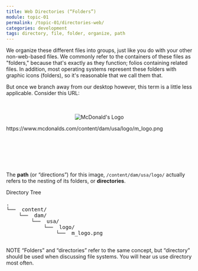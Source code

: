 ```yaml
---
title: Web Directories (“Folders”)
module: topic-01
permalink: /topic-01/directories-web/
categories: development
tags: directory, file, folder, organize, path
---
```


<div class="divider-heading"></div>


We organize these different files into groups, just like you do with your other non-web-based files. We commonly refer to the containers of these files as "folders," because that's exactly as they function; folios containing related files. In addition, most operating systems represent these folders with graphic icons (folders), so it's reasonable that we call them that.

But once we branch away from our desktop however, this term is a little less applicable. Consider this URL:

<div style="padding: 20px 0px 80px 0px;">
  <p align="center">
    <img src="https://www.mcdonalds.com/content/dam/usa/logo/m_logo.png" alt="McDonald's Logo" style="border: none;"/>
  </p>
  <p class="url-example">https://www.mcdonalds.com/content/dam/usa/logo/m_logo.png</p>
</div>

The **path** (or “directions”) for this image, `/content/dam/usa/logo/` actually refers to the nesting of its folders, or **directories**.

<div class="code-heading">
  <span>Directory Tree</span>
</div>
<pre id="bash">
.
└── <i class="far fa-folder-open"></i> content/
    └── <i class="far fa-folder-open"></i> dam/
        └── <i class="far fa-folder-open"></i> usa/
            └── <i class="far fa-folder-open"></i> logo/
                └── <i class="far fa-image"></i> m_logo.png

</pre>


<span class="label label-info">NOTE</span> “Folders” and “directories” refer to the same concept, but “directory” should be used when discussing file systems. You will hear us use directory most often.
